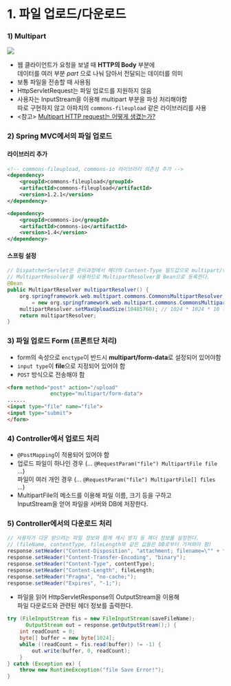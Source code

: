 # 1. 파일 업로드/다운로드

### 1) Multipart

![](https://cphinf.pstatic.net/mooc/20180227_172/1519717244623I6rkg_GIF/1.gif)

- 웹 클라이언트가 요청을 보낼 때 **HTTP의 Body** 부분에\
데이터를 여러 부분 _part_ 으로 나눠 담아서 전달되는 데이터를 의미
- 보통 파일을 전송할 때 사용됨
- HttpServletRequest는 파일 업로드를 지원하지 않음
- 사용자는 InputStream을 이용해 multipart 부분을 파싱 처리해야함\
따로 구현하지 않고 아파치의 `commons-fileupload` 같은 라이브러리를 사용
- <참고> [Multipart HTTP request는 어떻게 생겼는가?](https://stackoverflow.com/questions/913626/what-should-a-multipart-http-request-with-multiple-files-look-like)


### 2) Spring MVC에서의 파일 업로드

#### 라이브러리 추가 

```xml
<!-- commons-fileupload, commons-io 라이브러리 의존성 추가 -->
<dependency>
	<groupId>commons-fileupload</groupId>
	<artifactId>commons-fileupload</artifactId>
	<version>1.2.1</version>
</dependency>

<dependency>
	<groupId>commons-io</groupId>
	<artifactId>commons-io</artifactId>
	<version>1.4</version>
</dependency>
```


#### 스프링 설정

```java
// DispatcherServlet은 준비과정에서 헤더의 Content-Type 필드값으로 multipart/form-data를 받을 경우 
// MultipartResolver를 사용하므로 MultipartResolver를 Bean으로 등록한다.
@Bean
public MultipartResolver multipartResolver() {
    org.springframework.web.multipart.commons.CommonsMultipartResolver multipartResolver 
		= new org.springframework.web.multipart.commons.CommonsMultipartResolver();
    multipartResolver.setMaxUploadSize(10485760); // 1024 * 1024 * 10 (10MB)
    return multipartResolver;
}
```

### 3) 파일 업로드 Form (프론트단 처리)
- form의 속성으로 `enctype`이 반드시 **multipart/form-data**로 설정되어 있어야함
- `input type`이 **file**으로 지정되어 있어야 함
- `POST` 방식으로 전송해야 함

```html
<form method="post" action="/upload"
              enctype="multipart/form-data">
......
<input type="file" name="file">
<input type="submit">
</form>
```

### 4) Controller에서 업로드 처리
- `@PostMapping`이 적용되어 있어야 함
- 업로드 파일이 하나인 경우 (... `@RequestParam("file") MultipartFile file` ...)\
파일이 여러 개인 경우 (... `@RequestParam("file") MultipartFile[] files` ...)
- MultipartFile의 메소드를 이용해 파일 이름, 크기 등을 구하고\
InputStream을 얻어 파일을 서버와 DB에 저장한다.

### 5) Controller에서의 다운로드 처리

```java
// 사용자가 다운 받으려는 파일 정보와 함께 캐시 방지 등 헤더 정보를 설정한다.
// (fileName, contentType, fileLength와 같은 값들은 DB로부터 가져와야 함)
response.setHeader("Content-Disposition", "attachment; filename=\"" + fileName + "\";");
response.setHeader("Content-Transfer-Encoding", "binary");
response.setHeader("Content-Type", contentType);
response.setHeader("Content-Length", fileLength;
response.setHeader("Pragma", "no-cache;");
response.setHeader("Expires", "-1;");
```

- 파일을 읽어 HttpServletResponse의 OutputStream을 이용해\
파일 다운로드와 관련된 헤더 정보를 출력한다.

```java
try (FileInputStream fis = new FileInputStream(saveFileName); 
      OutputStream out = response.getOutputStream();) {
	int readCount = 0;
	byte[] buffer = new byte[1024];
	while ((readCount = fis.read(buffer)) != -1) {
		out.write(buffer, 0, readCount);
	}
} catch (Exception ex) {
	throw new RuntimeException("file Save Error!");
}
```